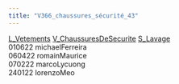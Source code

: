 ```yaml
---
title: "V366_chaussures_sécurité_43"
---
```


[L_Vetements](notes/equipements/L_Vetements.md) [V_ChaussuresDeSecurite](notes/equipements/vetements/V_ChaussuresDeSecurite.md) [S_Lavage](notes/statut/S_Lavage.md)\
010622 michaelFerreira\
060422 romainMaurice\
070222 marcoLycuong\
240122 lorenzoMeo
